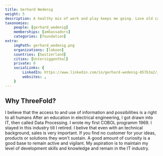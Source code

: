 ```yaml
---
title: Gerhard Wedenig
weight: 5
description: A healthy mix of work and play keeps me going. Love old cars and chocolate.
taxonomies:
    people: [gerhard_wedenig]
    memberships: [ambassadors]
    categories: [foundation]
extra:
    imgPath: gerhard_wedenig.png
    organizations: [lakoon]
    countries: [Switzerland]
    cities: [Untersiggenthal]
    private: 0
    socialLinks: {
        LinkedIn: https://www.linkedin.com/in/gerhard-wedenig-857b3a2/,
        websites: ,
    }
---
```


## Why ThreeFold?

I believe that the access to and use of information and possibilities is a right to all humans
After an education in electrical engineering, I got drawn into IT, then called Data Processing. I wrote my first COBOL programm 1969. I stayed in this industry till I retired. I belive that even with an technical background, sales is very important. If you find no customer for your ideas, products or solutions they won't sustain. A good  amount of curiosity is a good base to remain active and vigilant. My aspiration is to maintain my level of development skills and knowledge and remain in the IT industry. 
